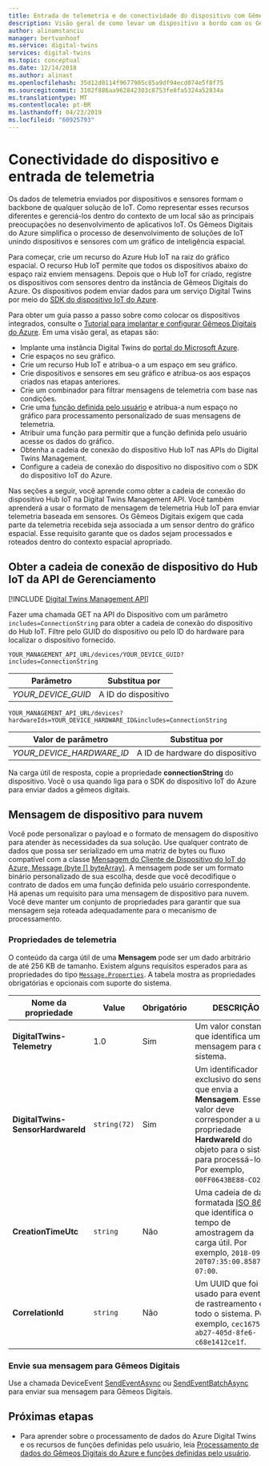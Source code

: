 ```yaml
---
title: Entrada de telemetria e de conectividade do dispositivo com Gêmeos Digitais do Azure | Microsoft Docs
description: Visão geral de como levar um dispositivo a bordo com os Gêmeos Digitais do Azure
author: alinamstanciu
manager: bertvanhoof
ms.service: digital-twins
services: digital-twins
ms.topic: conceptual
ms.date: 12/14/2018
ms.author: alinast
ms.openlocfilehash: 35d12d0114f9677905c85a9df94ecd074e5f8f75
ms.sourcegitcommit: 3102f886aa962842303c8753fe8fa5324a52834a
ms.translationtype: MT
ms.contentlocale: pt-BR
ms.lasthandoff: 04/23/2019
ms.locfileid: "60925793"
---
```

# <a name="device-connectivity-and-telemetry-ingress"></a>Conectividade do dispositivo e entrada de telemetria

Os dados de telemetria enviados por dispositivos e sensores formam o backbone de qualquer solução de IoT. Como representar esses recursos diferentes e gerenciá-los dentro do contexto de um local são as principais preocupações no desenvolvimento de aplicativos IoT. Os Gêmeos Digitais do Azure simplifica o processo de desenvolvimento de soluções de IoT unindo dispositivos e sensores com um gráfico de inteligência espacial.

Para começar, crie um recurso do Azure Hub IoT na raiz do gráfico espacial. O recurso Hub IoT permite que todos os dispositivos abaixo do espaço raiz enviem mensagens. Depois que o Hub IoT for criado, registre os dispositivos com sensores dentro da instância de Gêmeos Digitais do Azure. Os dispositivos podem enviar dados para um serviço Digital Twins por meio do [SDK do dispositivo IoT do Azure](https://docs.microsoft.com/azure/iot-hub/iot-hub-devguide-sdks).

Para obter um guia passo a passo sobre como colocar os dispositivos integrados, consulte o [Tutorial para implantar e configurar Gêmeos Digitais do Azure](tutorial-facilities-setup.md). Em uma visão geral, as etapas são:

- Implante uma instância Digital Twins do [portal do Microsoft Azure](https://portal.azure.com).
- Crie espaços no seu gráfico.
- Crie um recurso Hub IoT e atribua-o a um espaço em seu gráfico.
- Crie dispositivos e sensores em seu gráfico e atribua-os aos espaços criados nas etapas anteriores.
- Crie um combinador para filtrar mensagens de telemetria com base nas condições.
- Crie uma [função definida pelo usuário](concepts-user-defined-functions.md) e atribua-a num espaço no gráfico para processamento personalizado de suas mensagens de telemetria.
- Atribuir uma função para permitir que a função definida pelo usuário acesse os dados do gráfico.
- Obtenha a cadeia de conexão do dispositivo Hub IoT nas APIs do Digital Twins Management.
- Configure a cadeia de conexão do dispositivo no dispositivo com o SDK do dispositivo IoT do Azure.

Nas seções a seguir, você aprende como obter a cadeia de conexão do dispositivo Hub IoT na Digital Twins Management API. Você também aprenderá a usar o formato de mensagem de telemetria Hub IoT para enviar telemetria baseada em sensores. Os Gêmeos Digitais exigem que cada parte da telemetria recebida seja associada a um sensor dentro do gráfico espacial. Esse requisito garante que os dados sejam processados e roteados dentro do contexto espacial apropriado.

## <a name="get-the-iot-hub-device-connection-string-from-the-management-api"></a>Obter a cadeia de conexão de dispositivo do Hub IoT da API de Gerenciamento

[!INCLUDE [Digital Twins Management API](../../includes/digital-twins-management-api.md)]

Fazer uma chamada GET na API do Dispositivo com um parâmetro `includes=ConnectionString` para obter a cadeia de conexão do dispositivo do Hub IoT. Filtre pelo GUID do dispositivo ou pelo ID do hardware para localizar o dispositivo fornecido.

```plaintext
YOUR_MANAGEMENT_API_URL/devices/YOUR_DEVICE_GUID?includes=ConnectionString
```

| Parâmetro | Substitua por |
| --- | --- |
| *YOUR_DEVICE_GUID* | A ID do dispositivo |

```plaintext
YOUR_MANAGEMENT_API_URL/devices?hardwareIds=YOUR_DEVICE_HARDWARE_ID&includes=ConnectionString
```

| Valor de parâmetro | Substitua por |
| --- | --- |
| *YOUR_DEVICE_HARDWARE_ID* | A ID de hardware do dispositivo |

Na carga útil de resposta, copie a propriedade **connectionString** do dispositivo. Você o usa quando liga para o SDK do dispositivo IoT do Azure para enviar dados a gêmeos digitais.

## <a name="device-to-cloud-message"></a>Mensagem de dispositivo para nuvem

Você pode personalizar o payload e o formato de mensagem do dispositivo para atender às necessidades da sua solução. Use qualquer contrato de dados que possa ser serializado em uma matriz de bytes ou fluxo compatível com a classe [Mensagem do Cliente de Dispositivo do IoT do Azure, Message (byte [] byteArray)](https://docs.microsoft.com/dotnet/api/microsoft.azure.devices.client.message.-ctor?view=azure-dotnet#Microsoft_Azure_Devices_Client_Message__ctor_System_Byte___). A mensagem pode ser um formato binário personalizado de sua escolha, desde que você decodifique o contrato de dados em uma função definida pelo usuário correspondente. Há apenas um requisito para uma mensagem de dispositivo para nuvem. Você deve manter um conjunto de propriedades para garantir que sua mensagem seja roteada adequadamente para o mecanismo de processamento.

### <a name="telemetry-properties"></a>Propriedades de telemetria

 O conteúdo da carga útil de uma **Mensagem** pode ser um dado arbitrário de até 256 KB de tamanho. Existem alguns requisitos esperados para as propriedades do tipo [`Message.Properties`](https://docs.microsoft.com/dotnet/api/microsoft.azure.devices.client.message.properties?view=azure-dotnet). A tabela mostra as propriedades obrigatórias e opcionais com suporte do sistema.

| Nome da propriedade | Value | Obrigatório | DESCRIÇÃO |
|---|---|---|---|
| **DigitalTwins-Telemetry** | 1.0 | Sim | Um valor constante que identifica uma mensagem para o sistema. |
| **DigitalTwins-SensorHardwareId** | `string(72)` | Sim | Um identificador exclusivo do sensor que envia a **Mensagem**. Esse valor deve corresponder a uma propriedade **HardwareId** do objeto para o sistema para processá-lo. Por exemplo, `00FF0643BE88-CO2`. |
| **CreationTimeUtc** | `string` | Não  | Uma cadeia de data formatada [ISO 8601](https://en.wikipedia.org/wiki/ISO_8601) que identifica o tempo de amostragem da carga útil. Por exemplo, `2018-09-20T07:35:00.8587882-07:00`. |
| **CorrelationId** | `string` | Não  | Um UUID que foi usado para eventos de rastreamento em todo o sistema. Por exemplo, `cec16751-ab27-405d-8fe6-c68e1412ce1f`.

### <a name="send-your-message-to-digital-twins"></a>Envie sua mensagem para Gêmeos Digitais

Use a chamada DeviceEvent [SendEventAsync](https://docs.microsoft.com/dotnet/api/microsoft.azure.devices.client.deviceclient.sendeventasync?view=azure-dotnet) ou [SendEventBatchAsync](https://docs.microsoft.com/dotnet/api/microsoft.azure.devices.client.deviceclient.sendeventbatchasync?view=azure-dotnet) para enviar sua mensagem para Gêmeos Digitais.

## <a name="next-steps"></a>Próximas etapas

- Para aprender sobre o processamento de dados do Azure Digital Twins e os recursos de funções definidas pelo usuário, leia [Processamento de dados do Gêmeos Digitais do Azure e funções definidas pelo usuário](concepts-user-defined-functions.md).
